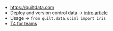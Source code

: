 * https://quiltdata.com
* Deploy and version control data -> [intro article](https://blog.dominodatalab.com/reproducible-machine-learning-with-jupyter-and-quilt/)
* Usage -> `from quilt.data.uciml import iris`
* [T4 for teams](https://blog.quiltdata.com/using-quilts-t4-to-manage-an-s3-hosted-data-science-project-7332fc463e89)
